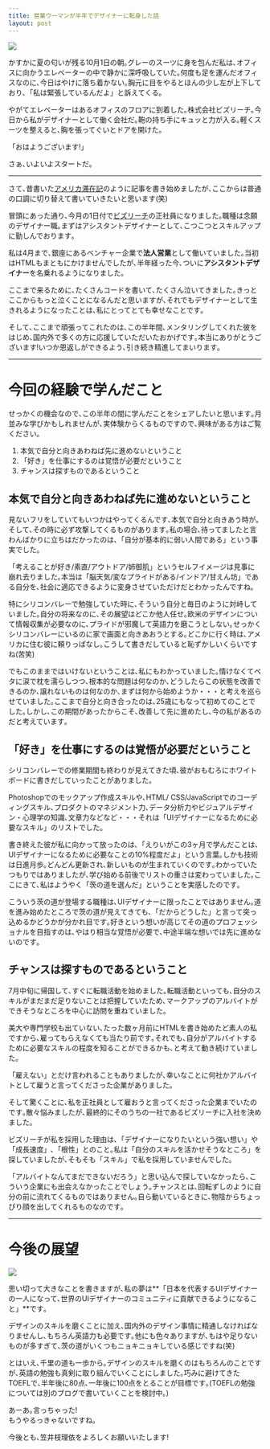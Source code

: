 ```yaml
---
title: 営業ウーマンが半年でデザイナーに転身した話
layout: post
---
```


![](https://dl.dropboxusercontent.com/u/31114442/images.ellekasai.com/1005277_3276300066160_665545279_n.jpg)

かすかに夏の匂いが残る10月1日の朝｡グレーのスーツに身を包んだ私は､オフィスに向かうエレベーターの中で静かに深呼吸していた｡何度も足を運んだオフィスなのに､今日はやけに落ち着かない｡胸元に目をやるとほんの少し左が上下しており､「私は緊張しているんだよ」と訴えてくる｡

やがてエレベーターはあるオフィスのフロアに到着した｡株式会社ビズリーチ｡今日から私がデザイナーとして働く会社だ｡鞄の持ち手にキュッと力が入る｡軽くスーツを整えると､胸を張ってぐいとドアを開けた｡

「おはようございます!」

さぁ､いよいよスタートだ｡

---

さて､昔書いた<a href="http://krizel.ellekasai.com/" target="_blank">アメリカ滞在記</a>のように記事を書き始めましたが､ここからは普通の口調に切り替えて書いていきたいと思います(笑)

冒頭にあった通り､今月の1日付で<a href="http://www.bizreach.co.jp/" target="_blank">ビズリーチ</a>の正社員になりました｡職種は念願のデザイナー職｡まずはアシスタントデザイナーとして､こつこつとスキルアップに勤しんでおります｡

私は4月まで､銀座にあるベンチャー企業で**法人営業**として働いていました｡当初はHTMLもまともにかけませんでしたが､半年経った今､ついに**アシスタントデザイナー**を名乗れるようになりました｡

ここまで来るために､たくさんコードを書いて､たくさん泣いてきました｡きっとここからもっと泣くことになるんだと思いますが､それでもデザイナーとして生きれるようになったことは､私にとってとても幸せなことです｡

そして､ここまで頑張ってこれたのは､この半年間､メンタリングしてくれた彼をはじめ､国内外で多くの方に応援していただいたおかげです｡本当にありがとうございます!いつか恩返しができるよう､引き続き精進してまいります｡

---

# 今回の経験で学んだこと

せっかくの機会なので､この半年の間に学んだことをシェアしたいと思います｡月並みな学びかもしれませんが､実体験からくるものですので､興味がある方はご覧ください｡

1. 本気で自分と向きあわねば先に進めないということ
2. 「好き」を仕事にするのは覚悟が必要だということ 
3. チャンスは探すものであるということ

## 本気で自分と向きあわねば先に進めないということ

見ないフリをしていてもいつかはやってくるんです､本気で自分と向きあう時が｡そして､その時に必ず攻撃してくるものがあります｡私の場合､待ってましたと言わんばかりに立ちはだかったのは､「自分が基本的に弱い人間である」という事実でした｡

「考えることが好き/素直/アウトドア/姉御肌」というセルフイメージは見事に崩れ去りました｡本当は「脳天気/変なプライドがある/インドア/甘えん坊」である自分を､社会に適応できるように変身させていただけだとわかったんですね｡

特にシリコンバレーで勉強していた時に､そういう自分と毎日のように対峙していました｡自分の将来なのに､その展望はどこか他人任せ｡欧米のデザインについて情報収集が必要なのに､プライドが邪魔して英語力を磨こうとしない｡せっかくシリコンバレーにいるのに家で画面と向きあおうとする｡どこかに行く時は､アメリカに住む彼に頼りっぱなし｡こうして書きだしていると恥ずかしいくらいですね(苦笑)

でもこのままではいけないということは､私にもわかっていました｡情けなくてベタに涙で枕を濡らしつつ､根本的な問題は何なのか､どうしたらこの状態を改善できるのか､譲れないものは何なのか､まずは何から始めようか・・・と考えを巡らせていました｡ここまで自分と向き合ったのは､25歳にもなって初めてのことでした｡しかし､この期間があったからこそ､改善して先に進めたし､今の私があるのだと考えています｡

## 「好き」を仕事にするのは覚悟が必要だということ

シリコンバレーでの修業期間も終わりが見えてきた頃､彼がおもむろにホワイトボードに書きだしていったことがありました｡

Photoshopでのモックアップ作成スキルや､HTML/
CSS/JavaScriptでのコーディングスキル､プロダクトのマネジメント力､データ分析力やビジュアルデザイン・心理学の知識､文章力などなど・・・それは「UIデザイナーになるために必要なスキル」のリストでした｡

書き終えた彼が私に向かって放ったのは､「えりいがこの3ヶ月で学んだことは､UIデザイナーになるために必要なことの10%程度だよ」という言葉｡しかも技術は日進月歩｡どんどん更新され､新しいものが生まれていくのです｡わかっていたつもりではありましたが､学び始める前後でリストの重さは変わっていました｡ここにきて､私はようやく「茨の道を選んだ」ということを実感したのです｡

こういう茨の道が登場する職種は､UIデザイナーに限ったことではありません｡道を進み始めたところで茨の道が見えてきても､「だからどうした」と言って突っ込めるかどうかが分かれ目です｡好きという想いが高じてその道のプロフェッショナルを目指すのは､やはり相当な覚悟が必要で､中途半端な想いでは先に進めないのです｡ 

## チャンスは探すものであるということ

7月中旬に帰国して､すぐに転職活動を始めました｡転職活動といっても､自分のスキルがまだまだ足りないことは把握していたため､マークアップのアルバイトができそうなところを中心に訪問を重ねていました｡

美大や専門学校も出ていない､たった数ヶ月前にHTMLを書き始めたど素人の私ですから､雇ってもらえなくても当たり前です｡それでも､自分がアルバイトするために必要なスキルの程度を知ることができるかも､と考えて動き続けていました｡

「雇えない」とだけ言われることもありましたが､幸いなことに何社かアルバイトとして雇うと言ってくださった企業がありました｡

そして驚くことに､私を正社員として雇おうと言ってくださった企業までいたのです｡散々悩みましたが､最終的にそのうちの一社であるビズリーチに入社を決めました｡

ビズリーチが私を採用した理由は､「デザイナーになりたいという強い想い」や「成長速度」､「根性」とのこと｡私は「自分のスキルを活かせそうなところ」を探していましたが､そもそも「スキル」で私を採用していませんでした｡

「アルバイトなんてまだできないだろう」と思い込んで探していなかったら､こういう企業にも出会えなかったことでしょう｡チャンスとは､回転ずしのように自分の前に流れてくるものではありません｡自ら動いているときに､物陰からちょっぴり顔を出してくれるものなのです｡

---

# 今後の展望

![](https://dl.dropboxusercontent.com/u/31114442/images.ellekasai.com/Photo%20Oct%2012%2C%205%2007%2024%20PM.jpg)

思い切って大きなことを書きますが､私の夢は**「日本を代表するUIデザイナーの一人になって､世界のUIデザイナーのコミュニティに貢献できるようになること」**です｡

デザインのスキルを磨くことに加え､国内外のデザイン事情に精通しなければなりませんし､もちろん英語力も必要です｡他にも色々ありますが､もはや足りないものが多すぎて､茨の道がいくつもニョキニョキしている感じですね(笑)

とはいえ､千里の道も一歩から｡デザインのスキルを磨くのはもちろんのことですが､英語の勉強も真剣に取り組んでいくことにしました｡巧みに避けてきたTOEFLで､半年後に80点､一年後に100点をとることが目標です｡(TOEFLの勉強については別のブログで書いていくことを検討中｡)

あーあ｡言っちゃった!<br>
もうやるっきゃないですね｡

今後とも､笠井枝理依をよろしくお願いいたします!
